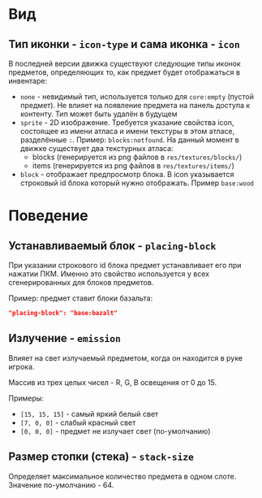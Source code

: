 # Вид

## Тип иконки - `icon-type` и сама иконка - `icon`

В последней версии движка существуют следующие типы иконок предметов, определяющих то, как предмет будет отображаться в инвентаре:
- `none` - невидимый тип, используется только для `core:empty` (пустой предмет). Не влияет на появление предмета на панель доступа к контенту. Тип может быть удалён в будущем
- `sprite` - 2D изображение. Требуется указание свойства icon, состоящее из имени атласа и имени текстуры в этом атласе, разделённые `:`. Пример: `blocks:notfound`. На данный момент в движке существует два текстурных атласа:
  - blocks (генерируется из png файлов в `res/textures/blocks/`)
  - items (генерируется из png файлов в `res/textures/items/`)
- `block` - отображает предпросмотр блока. В icon указывается строковый id блока который нужно отображать. Пример `base:wood`

# Поведение

## Устанавливаемый блок - `placing-block`

При указании строкового id блока предмет устанавливает его при нажатии ПКМ. Именно это свойство используется у всех сгенерированных для блоков предметов.

Пример: предмет ставит блоки базальта:

```json
"placing-block": "base:bazalt"
```

## Излучение - `emission`

Влияет на свет излучаемый предметом, когда он находится в руке игрока.

Массив из трех целых чисел - R, G, B освещения от 0 до 15.

Примеры:

- `[15, 15, 15]` - самый яркий белый свет
- `[7, 0, 0]` - слабый красный свет
- `[0, 0, 0]` - предмет не излучает свет (по-умолчанию)

## Размер стопки (стека) - `stack-size`

Определяет максимальное количество предмета в одном слоте. Значение по-умолчанию - 64.
